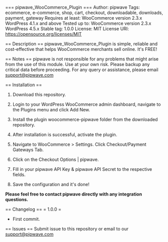 === pipwave_WooCommerce_Plugin ===
Author: pipwave
Tags: ecommerce, e-commerce, shop, cart, checkout, downloadable, downloads, payment, gateway
Requires at least: WooCommerce version 2.3.x WordPress 4.1.x and above
Tested up to: WooCommerce version 2.3.x WordPress 4.5.x
Stable tag: 1.0.0
License: MIT
License URI: https://opensource.org/licenses/MIT

== Description ==
pipwave_WooCommerce_Plugin is simple, reliable and cost-effective that helps WooCommerce merchants sell online. It's FREE!

== Notes ==
pipwave is not responsible for any problems that might arise from the use of this module. 
Use at your own risk. Please backup any critical data before proceeding. For any query or 
assistance, please email support@pipwave.com

== Installation ==
1. Download this repository.

2. Login to your WordPress WooCommerce admin dashboard, navigate to the Plugins menu and click Add New.

3. Install the plugin woocommerce-pipwave folder from the downloaded repository.

4. After installation is successful, activate the plugin.

5. Navigate to WooCommerce > Settings. Click Checkout/Payment Gateways Tab.

6. Click on the Checkout Options | pipwave.

7. Fill in your pipwave API Key & pipwave API Secret to the respective fields.

8. Save the configuration and it's done!

**Please feel free to contact pipwave directly with any integration questions.**

== Changelog ==
= 1.0.0 =
* First commit.

== Issues ==
Submit issue to this repository or email to our support@pipwave.com
